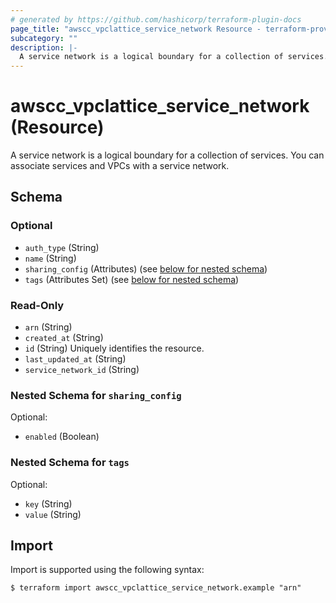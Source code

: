 ```yaml
---
# generated by https://github.com/hashicorp/terraform-plugin-docs
page_title: "awscc_vpclattice_service_network Resource - terraform-provider-awscc"
subcategory: ""
description: |-
  A service network is a logical boundary for a collection of services. You can associate services and VPCs with a service network.
---
```


# awscc_vpclattice_service_network (Resource)

A service network is a logical boundary for a collection of services. You can associate services and VPCs with a service network.



<!-- schema generated by tfplugindocs -->
## Schema

### Optional

- `auth_type` (String)
- `name` (String)
- `sharing_config` (Attributes) (see [below for nested schema](#nestedatt--sharing_config))
- `tags` (Attributes Set) (see [below for nested schema](#nestedatt--tags))

### Read-Only

- `arn` (String)
- `created_at` (String)
- `id` (String) Uniquely identifies the resource.
- `last_updated_at` (String)
- `service_network_id` (String)

<a id="nestedatt--sharing_config"></a>
### Nested Schema for `sharing_config`

Optional:

- `enabled` (Boolean)


<a id="nestedatt--tags"></a>
### Nested Schema for `tags`

Optional:

- `key` (String)
- `value` (String)

## Import

Import is supported using the following syntax:

```shell
$ terraform import awscc_vpclattice_service_network.example "arn"
```
